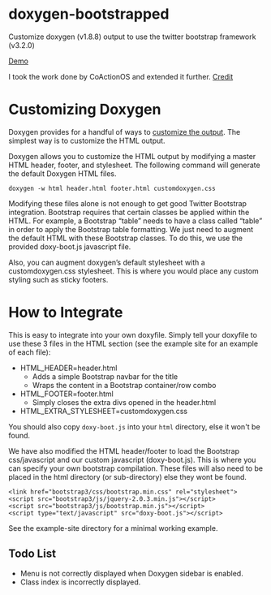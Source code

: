 doxygen-bootstrapped
===================

Customize doxygen (v1.8.8) output to use the twitter bootstrap framework (v3.2.0)

[Demo](https://biogearsengine.com/documentation/index.html)

I took the work done by CoActionOS and extended it further.
[Credit](http://coactionos.com/embedded%20design%20tips/2014/01/07/Tips-Integrating-Doxygen-and-Bootstrap/)

# Customizing Doxygen
Doxygen provides for a handful of ways to [customize the output](http://www.stack.nl/~dimitri/doxygen/manual/customize.html). The simplest way is to customize the HTML output.

Doxygen allows you to customize the HTML output by modifying a master HTML header, footer, and stylesheet. The following command will generate the default Doxygen HTML files.

`doxygen -w html header.html footer.html customdoxygen.css`

Modifying these files alone is not enough to get good Twitter Bootstrap integration. Bootstrap requires that certain classes be applied within the HTML. For example, a Bootstrap “table” needs to have a class called “table” in order to apply the Bootstrap table formatting. We just need to augment the default HTML with these Bootstrap classes. To do this, we use the provided doxy-boot.js javascript file.

Also, you can augment doxygen’s default stylesheet with a customdoxygen.css stylesheet. This is where you would place any custom styling such as sticky footers.

# How to Integrate

This is easy to integrate into your own doxyfile. Simply tell your doxyfile to use these 3 files in the HTML section (see the example site for an example of each file):

* HTML_HEADER=header.html
    * Adds a simple Bootstrap navbar for the title
    * Wraps the content in a Bootstrap container/row combo
* HTML_FOOTER=footer.html
    * Simply closes the extra divs opened in the header.html
* HTML_EXTRA_STYLESHEET=customdoxygen.css

You should also copy `doxy-boot.js` into your `html` directory, else it won't be found.

We have also modified the HTML header/footer to load the Bootstrap css/javascript and our custom javascript (doxy-boot.js). This is where you can specify your own bootstrap compilation. These files will also need to be placed in the html directory (or sub-directory) else they wont be found.

```
<link href="bootstrap3/css/bootstrap.min.css" rel="stylesheet">
<script src="bootstrap3/js/jquery-2.0.3.min.js"></script>
<script src="bootstrap3/js/bootstrap.min.js"></script>
<script type="text/javascript" src="doxy-boot.js"></script>
```

See the example-site directory for a minimal working example.

## Todo List
* Menu is not correctly displayed when Doxygen sidebar is enabled.
* Class index is incorrectly displayed.
